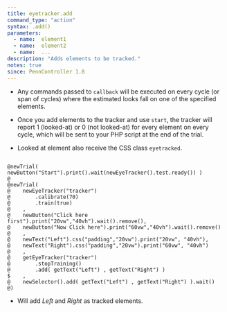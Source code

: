 ```yaml
---
title: eyetracker.add
command_type: "action"
syntax: .add()
parameters:
  - name:  element1 
  - name:  element2
  - name:  ... 
description: "Adds elements to be tracked."
notes: true
since: PennController 1.8
---
```


+ Any commands passed to `callback` will be executed on every cycle (or span of cycles) where the estimated looks fall on one of the specified elements.

+ Once you add elements to the tracker and use `start`, the tracker will report 1 (looked-at) or 0 (not looked-at) for every element on every cycle, which will be sent to your PHP script at the end of the trial.

+ Looked at element also receive the CSS class `eyetracked`.

<!--more-->

<pre><code class="language-diff-javascript diff-highlight try-data">
@newTrial( newButton("Start").print().wait(newEyeTracker().test.ready()) )
@
@newTrial(
@    newEyeTracker("tracker")
@        .calibrate(70)
@        .train(true)
@    ,
@    newButton("Click here first").print("20vw","40vh").wait().remove(), 
@    newButton("Now Click here").print("60vw","40vh").wait().remove()
@    ,
@    newText("Left").css("padding","20vw").print("20vw", "40vh"),
@    newText("Right").css("padding","20vw").print("60vw", "40vh")
@    ,
@    getEyeTracker("tracker")
@        .stopTraining()
@        .add( getText("Left") , getText("Right") )
$    ,
@    newSelector().add( getText("Left") , getText("Right") ).wait()
@)
</code></pre>

+ Will add *Left* and *Right* as tracked elements.		
